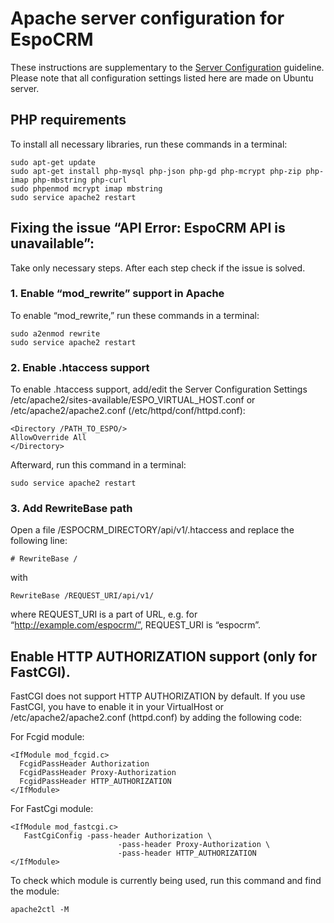 # Apache server configuration for EspoCRM

These instructions are supplementary to the [Server Configuration](server-configuration.md) guideline. Please note that all configuration settings listed here are made on Ubuntu server.

## PHP requirements

To install all necessary libraries, run these commands in a terminal:

```
sudo apt-get update
sudo apt-get install php-mysql php-json php-gd php-mcrypt php-zip php-imap php-mbstring php-curl
sudo phpenmod mcrypt imap mbstring
sudo service apache2 restart
```

## Fixing the issue “API Error: EspoCRM API is unavailable”:

Take only necessary steps. After each step check if the issue is solved.

### 1. Enable “mod_rewrite” support in Apache

To enable “mod_rewrite,” run these commands in a terminal:

```
sudo a2enmod rewrite
sudo service apache2 restart
```

### 2. Enable .htaccess support

To enable .htaccess support, add/edit the Server Configuration Settings /etc/apache2/sites-available/ESPO_VIRTUAL_HOST.conf or /etc/apache2/apache2.conf (/etc/httpd/conf/httpd.conf):

```
<Directory /PATH_TO_ESPO/>
AllowOverride All
</Directory>
```

Afterward, run this command in a terminal:

```
sudo service apache2 restart
```

### 3. Add RewriteBase path

Open a file /ESPOCRM_DIRECTORY/api/v1/.htaccess and replace the following line:

```
# RewriteBase /
```

with

```
RewriteBase /REQUEST_URI/api/v1/
```

where REQUEST_URI is a part of URL, e.g. for “http://example.com/espocrm/”, REQUEST_URI is “espocrm”.


## Enable HTTP AUTHORIZATION support (only for FastCGI).

FastCGI does not support HTTP AUTHORIZATION by default. If you use FastCGI, you have to enable it in your VirtualHost or /etc/apache2/apache2.conf (httpd.conf) by adding the following code:

For Fcgid module:

```
<IfModule mod_fcgid.c>
  FcgidPassHeader Authorization
  FcgidPassHeader Proxy-Authorization
  FcgidPassHeader HTTP_AUTHORIZATION  
</IfModule>
```

For FastCgi module:

```
<IfModule mod_fastcgi.c>
   FastCgiConfig -pass-header Authorization \
                        -pass-header Proxy-Authorization \
                        -pass-header HTTP_AUTHORIZATION  
</IfModule>
```

To check which module is currently being used, run this command and find the module:

```
apache2ctl -M
```

